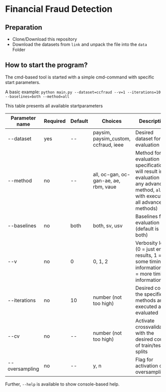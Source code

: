 # Financial Fraud Detection

## Preparation
* Clone/Download this repository
* Download the datasets from `link` and unpack the file into the `data` Folder

## How to start the program?

The cmd-based tool is started with a simple cmd-command with specific start parameters.

A basic example:
`python main.py --dataset=ccfraud --v=1 --iterations=10 --baselines=both --method=all`

This table presents all available startparameters

Parameter name  | Required | Default | Choices | Description
------------- | ------------- | ------------ | ------------ | ------------
--dataset  | yes | -- | paysim, paysim_custom, ccfraud, ieee | Desired dataset for evaluation
--method  | no | -- | all, oc-gan, oc-gan-ae, ae, rbm, vaue | Method for evaluation (no specification will result in no evaluation of any advanced method, `all` with execute all advanced methods)
--baselines | no | both | both, sv, usv | Baselines for evaluation (default is both)
--v | no | 0 | 0, 1, 2 | Verbosity level (0 = just end results, 1 = some timing information, 2 = more timing information)
--iterations    | no | 10 | number (not too high) | Desired count the specified methods are executed and evaluated
--cv    | no | -- | number (not too high) | Activate crossvalidation with the desired count of train/test-splits
--oversampling  | no | -- | y, n | Flag for activation of oversampling

Further, `--help` is available to show console-based help.